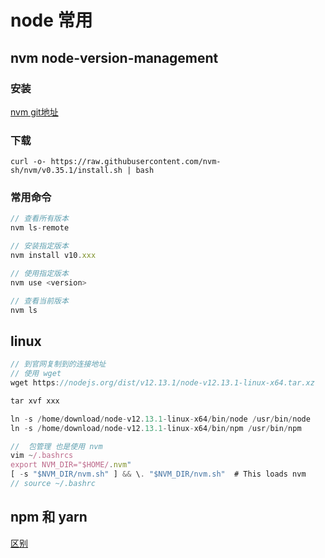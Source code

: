 # node 常用

## nvm node-version-management

### 安装
[nvm git地址](https://github.com/nvm-sh/nvm)

### 下载
```shell
curl -o- https://raw.githubusercontent.com/nvm-sh/nvm/v0.35.1/install.sh | bash
```

### 常用命令
```js
// 查看所有版本
nvm ls-remote

// 安装指定版本
nvm install v10.xxx

// 使用指定版本
nvm use <version>

// 查看当前版本
nvm ls
```

## linux
```js
// 到官网复制到的连接地址
// 使用 wget
wget https://nodejs.org/dist/v12.13.1/node-v12.13.1-linux-x64.tar.xz

tar xvf xxx

ln -s /home/download/node-v12.13.1-linux-x64/bin/node /usr/bin/node
ln -s /home/download/node-v12.13.1-linux-x64/bin/npm /usr/bin/npm

//  包管理 也是使用 nvm
vim ~/.bashrcs
export NVM_DIR="$HOME/.nvm"
[ -s "$NVM_DIR/nvm.sh" ] && \. "$NVM_DIR/nvm.sh"  # This loads nvm
// source ~/.bashrc 
```

## npm 和 yarn 

[区别](https://yarnpkg.com/en/docs/migrating-from-npm#toc-cli-commands-comparison)